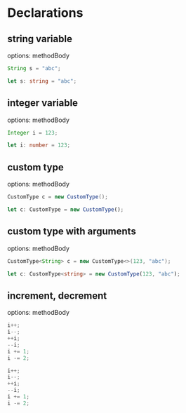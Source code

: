 # Declarations

## string variable
options: methodBody
```java
String s = "abc";
```
```typescript
let s: string = "abc";
```

## integer variable
options: methodBody
```java
Integer i = 123;
```
```typescript
let i: number = 123;
```

## custom type
options: methodBody
```java
CustomType c = new CustomType();
```
```typescript
let c: CustomType = new CustomType();
```

## custom type with arguments
options: methodBody
```java
CustomType<String> c = new CustomType<>(123, "abc");
```
```typescript
let c: CustomType<string> = new CustomType(123, "abc");
```

## increment, decrement
options: methodBody
```java
i++;
i--;
++i;
--i;
i += 1;
i -= 2;
```
```typescript
i++;
i--;
++i;
--i;
i += 1;
i -= 2;
```
